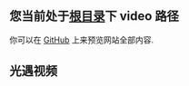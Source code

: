 ## 您当前处于[根目录](../)下 **video** 路径

你可以在 [GitHub](https://github.com/SimonLiu296/simonliu296.github.io) 上来预览网站全部内容.

## 光遇视频



<link rel="stylesheet" href="https://cdn.bootcss.com/dplayer/1.25.0/DPlayer.min.css" />
<div id="dplayer"></div>
<script src="./DPlayer.min.js"></script>
<script>const dp = new DPlayer({
    container: document.getElementById('dplayer'),
    autoplay: true, // 不自动播放
    theme: '#FADFA3', // 主题
    loop: true, // 循环播放
    lang: 'zh-cn', // 语言
    hotkey: true, // 热键
    preload: 'auto', // 预加载
    volume: 0.5, // 音量
    video: {
        url: './data/2021112721343.mp4',
    },
    // 视频右键菜单
    contextmenu: [
        {
            text: '关于作者simonliu296',
            link: 'https://github.com/simonliu296',
        },
        {
            text: 'dplayer',
            click: (player) => {
                console.log(player);
            },
        },
    ],
});
</script>


